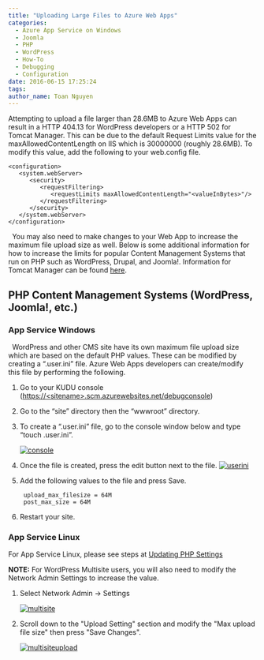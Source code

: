 ```yaml
---
title: "Uploading Large Files to Azure Web Apps"
categories:
  - Azure App Service on Windows
  - Joomla
  - PHP
  - WordPress
  - How-To
  - Debugging
  - Configuration
date: 2016-06-15 17:25:24
tags:
author_name: Toan Nguyen
---
```


Attempting to upload a file larger than 28.6MB to Azure Web Apps can result in a HTTP 404.13 for WordPress developers or a HTTP 502 for Tomcat Manager. This can be due to the default Request Limits value for the maxAllowedContentLength on IIS which is 30000000 (roughly 28.6MB). To modify this value, add the following to your web.config file.  

    <configuration>
       <system.webServer>
          <security>
             <requestFiltering>
                <requestLimits maxAllowedContentLength="<valueInBytes>"/>
             </requestFiltering>
          </security>
       </system.webServer>
    </configuration>

  You may also need to make changes to your Web App to increase the maximum file upload size as well. Below is some additional information for how to increase the limits for popular Content Management Systems that run on PHP such as WordPress, Drupal, and Joomla!. Information for Tomcat Manager can be found [here](https://azureossd.github.io/2015/09/18/accessing-the-tomcat-manager-console-on-azure-java-webapp/index.html).  

## PHP Content Management Systems (WordPress, Joomla!, etc.)

### App Service Windows
  WordPress and other CMS site have its own maximum file upload size which are based on the default PHP values. These can be modified by creating a “.user.ini” file. Azure Web Apps developers can create/modify this file by performing the following. 

1. Go to your KUDU console ([https://\<sitename>.scm.azurewebsites.net/debugconsole](https://%3csitename%3e.scm.azurewebsites.net/debugconsole)) 

2. Go to the “site” directory then the “wwwroot” directory. 

3. To create a “.user.ini” file, go to the console window below and type “touch .user.ini”. 

   [![console](/media/2016/06/console-300x182.png)](/media/2016/06/console.png) 

4. Once the file is created, press the edit button next to the file. 
   [![userini](/media/2016/06/userini-300x21.png)](/media/2016/06/userini.png) 

5. Add the following values to the file and press Save.

        upload_max_filesize = 64M
        post_max_size = 64M

6. Restart your site.   

### App Service Linux

For App Service Linux, please see steps at [Updating PHP Settings](https://azureossd.github.io/2019/01/29/azure-app-service-linux-update-php-settings/)

**NOTE:** For WordPress Multisite users, you will also need to modify the Network Admin Settings to increase the value. 

1. Select Network Admin -> Settings 

   [![multisite](/media/2016/06/multisite-300x159.png)](/media/2016/06/multisite.png) 

2. Scroll down to the "Upload Setting" section and modify the "Max upload file size" then press "Save Changes". 

   [![multisiteupload](/media/2016/06/multisiteupload-300x248.png)](/media/2016/06/multisiteupload.png)